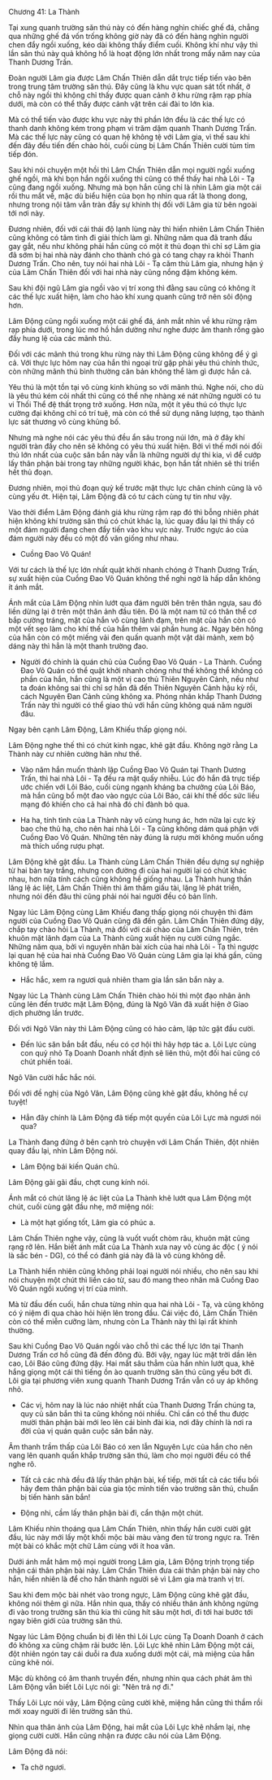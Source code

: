 




Chương 41: La Thành


Tại xung quanh trường săn thú này có đến hàng nghìn chiếc ghế đá, chẳng qua những ghế đá vốn trống không giờ này đã có đến hàng nghìn người chen đẩy ngồi xuống, kéo dài không thấy điểm cuối. Không khí như vậy thì lần săn thú này quả không hổ là hoạt động lớn nhất trong mấy năm nay của Thanh Dương Trấn.

Đoàn người Lâm gia được Lâm Chấn Thiên dẫn dắt trực tiếp tiến vào bên trong trung tâm trường săn thú. Đây cũng là khu vực quan sát tốt nhất, ở chỗ này ngồi thì không chỉ thấy được quan cảnh ở khu rừng rậm rạp phía dưới, mà còn có thể thấy được cảnh vật trên cái đài to lớn kia.

Mà có thể tiến vào được khu vực này thì phần lớn đều là các thế lực có thanh danh không kém trong phạm vi trăm dặm quanh Thanh Dương Trấn. Mà các thế lực này cũng có quan hệ không tệ với Lâm gia, vì thế sau khi đến đây đều tiến đến chào hỏi, cuối cùng bị Lâm Chấn Thiên cười tủm tỉm tiếp đón.

Sau khi nói chuyện một hồi thì Lâm Chấn Thiên dẫn mọi người ngồi xuống ghế ngồi, mà khi bọn hắn ngồi xuống thì cũng có thể thấy hai nhà Lôi - Tạ cũng đang ngồi xuống. Nhưng mà bọn hắn cũng chỉ là nhìn Lâm gia một cái rồi thu mắt về, mặc dù biểu hiện của bọn họ nhìn qua rất là thong dong, nhưng trong nội tâm vẫn tràn đầy sự khinh thị đối với Lâm gia từ bên ngoài tới nơi này.

Đương nhiên, đối với cái thái độ lạnh lùng này thì hiển nhiên Lâm Chấn Thiên cũng không có tâm tình đi giải thích làm gì. Những năm qua đã tranh đấu gay gắt, nếu như không phải hắn cũng có một ít thủ đoạn thì chỉ sợ Lâm gia đã sớm bị hai nhà này đánh cho thành chó gà có tang chạy ra khỏi Thanh Dương Trấn. Cho nên, tuy nói hai nhà Lôi - Tạ căm thù Lâm gia, nhưng hận ý của Lâm Chấn Thiên đối với hai nhà này cũng nồng đậm không kém.

Sau khi đội ngũ Lâm gia ngồi vào vị trí xong thì đằng sau cũng có không ít các thế lực xuất hiện, làm cho hào khí xung quanh cũng trở nên sôi động hơn.

Lâm Động cũng ngồi xuống một cái ghế đá, ánh mắt nhìn về khu rừng rậm rạp phía dưới, trong lúc mơ hồ hắn dường như nghe được âm thanh rống gào đầy hung lệ của các mãnh thú.

Đối với các mãnh thú trong khu rừng này thì Lâm Động cũng không để ý gì cả. Với thực lực hôm nay của hắn thì ngoại trừ gặp phải yêu thú chính thức, còn những mãnh thú bình thường căn bản không thể làm gì được hắn cả.

Yêu thú là một tồn tại vô cùng kinh khủng so với mãnh thú. Nghe nói, cho dù là yêu thú kém cỏi nhất thì cũng có thể nhẹ nhàng xé nát những người có tu vi Thối Thể đệ thất trọng trở xuống. Hơn nữa, một ít yêu thú có thực lực cường đại không chỉ có trí tuệ, mà còn có thể sử dụng năng lượng, tạo thành lực sát thương vô cùng khủng bố.

Nhưng mà nghe nói các yêu thú đều ẩn sâu trong núi lớn, mà ở đây khí người tràn đầy cho nên sẽ không có yêu thú xuất hiện. Bởi vì thế mới nói đối thủ lớn nhất của cuộc săn bắn này vẫn là những người dự thi kia, vì để cướp lấy thân phận bài trong tay những người khác, bọn hắn tất nhiên sẽ thi triển hết thủ đoạn.

Đương nhiên, mọi thủ đoạn quỷ kế trước mặt thực lực chân chính cũng là vô cùng yếu ớt. Hiện tại, Lâm Động đã có tư cách cùng tự tin như vậy.

Vào thời điểm Lâm Động đánh giá khu rừng rậm rạp đó thì bỗng nhiên phát hiện không khí trường săn thú có chút khác lạ, lúc quay đầu lại thì thấy có một đám người đang chen đẩy tiến vào khu vực này. Trước ngực áo của đám người này đều có một đồ văn giống như nhau.

- Cuồng Đao Võ Quán!

Với tư cách là thế lực lớn nhất quật khởi nhanh chóng ở Thanh Dương Trấn, sự xuất hiện của Cuồng Đao Võ Quán không thể nghi ngờ là hấp dẫn không ít ánh mắt.

Ánh mắt của Lâm Động nhìn lướt qua đám người bên trên thân ngựa, sau đó liền dừng lại ở trên một thân ảnh đầu tiên. Đó là một nam tử có thân thể cơ bắp cường tráng, mặt của hắn vô cùng lãnh đạm, trên mặt của hắn còn có một vết sẹo làm cho khí thế của hắn thêm vài phần hung ác. Ngay bên hông của hắn còn có một miếng vải đen quấn quanh một vật dài mảnh, xem bộ dáng này thì hẳn là một thanh trường đao.

- Người đó chính là quán chủ của Cuồng Đao Võ Quán - La Thành. Cuồng Đao Võ Quán có thể quật khởi nhanh chóng như thế không thể không có phần của hắn, hắn cũng là một vị cao thủ Thiên Nguyên Cảnh, nếu như ta đoán không sai thì chỉ sợ hắn đã đến Thiên Nguyên Cảnh hậu kỳ rồi, cách Nguyên Đan Cảnh cũng không xa. Phóng nhãn khắp Thanh Dương Trấn này thì người có thể giao thủ với hắn cũng không quá năm người đâu.

Ngay bên cạnh Lâm Động, Lâm Khiếu thấp giọng nói.

Lâm Động nghe thế thì có chút kinh ngạc, khẽ gật đầu. Không ngờ rằng La Thành này cư nhiên cường hãn như thế.

- Vào năm hắn muốn thành lập Cuồng Đao Võ Quán tại Thanh Dương Trấn, thì hai nhà Lôi - Tạ đều ra mặt quấy nhiễu. Lúc đó hắn đã trực tiếp ước chiến với Lôi Báo, cuối cùng ngạnh kháng ba chưởng của Lôi Báo, mà hắn cũng bổ một đao vào ngực của Lôi Báo, cái khí thế dốc sức liều mạng đó khiến cho cả hai nhà đó chỉ đành bỏ qua.

- Ha ha, tính tình của La Thành này vô cùng hung ác, hơn nữa lại cực kỳ bao che thủ hạ, cho nên hai nhà Lôi - Tạ cũng không dám quá phận với Cuồng Đao Võ Quán. Những tên này đúng là rượu mời không muốn uống mà thích uống rượu phạt.

Lâm Động khẽ gật đầu. La Thành cùng Lâm Chấn Thiên đều dựng sự nghiệp từ hai bàn tay trắng, nhưng con đường đi của hai người lại có chút khác nhau, hơn nữa tính cách cũng không hề giống nhau. La Thành hung thần lăng lệ ác liệt, Lâm Chấn Thiên thì âm thầm giấu tài, lặng lẽ phát triển, nhưng nói đến đâu thì cũng phải nói hai người đều có bản lĩnh.

Ngay lúc Lâm Động cùng Lâm Khiếu đang thấp giọng nói chuyện thì đám người của Cuồng Đao Võ Quán cũng đã đến gần. Lâm Chấn Thiên đứng dậy, chắp tay chào hỏi La Thành, mà đối với cái chào của Lâm Chấn Thiên, trên khuôn mặt lãnh đạm của La Thành cũng xuất hiện nụ cười cứng ngắc. Những năm qua, bởi vì nguyên nhân bài xích của hai nhà Lôi - Tạ thì ngược lại quan hệ của hai nhà Cuồng Đao Võ Quán cùng Lâm gia lại khá gần, cũng không tệ lắm.

- Hắc hắc, xem ra ngươi quả nhiên tham gia lần săn bắn này a.

Ngay lúc La Thành cùng Lâm Chấn Thiên chào hỏi thì một đạo nhân ảnh cũng lẻn đến trước mặt Lâm Động, đúng là Ngô Vân đã xuất hiện ở Giao dịch phường lần trước.

Đối với Ngô Vân này thì Lâm Động cũng có hảo cảm, lập tức gật đầu cười.

- Đến lúc săn bắn bắt đầu, nếu có cơ hội thì hãy hợp tác a. Lôi Lực cùng con quỷ nhỏ Tạ Doanh Doanh nhất định sẽ liên thủ, một đối hai cũng có chút phiền toái.

Ngô Vân cười hắc hắc nói.

Đối với đề nghị của Ngô Vân, Lâm Động cũng khẽ gật đầu, không hề cự tuyệt!

- Hẳn đây chính là Lâm Động đã tiếp một quyền của Lôi Lực mà ngươi nói qua?

La Thành đang đứng ở bên cạnh trò chuyện với Lâm Chấn Thiên, đột nhiên quay đầu lại, nhìn Lâm Động nói.

- Lâm Động bái kiến Quán chủ.

Lâm Động gãi gãi đầu, chợt cung kính nói.

Ánh mắt có chút lăng lệ ác liệt của La Thành khẽ lướt qua Lâm Động một chút, cuối cùng gật đầu nhẹ, mở miệng nói:

- Là một hạt giống tốt, Lâm gia có phúc a.

Lâm Chấn Thiên nghe vậy, cũng là vuốt vuốt chòm râu, khuôn mặt cũng rạng rỡ lên. Hắn biết ánh mắt của La Thành xưa nay vô cùng ác độc ( ý nói là sắc bén - DG), có thể có đánh giá này đã là vô cùng không dễ.

La Thành hiển nhiên cũng không phải loại người nói nhiều, cho nên sau khi nói chuyện một chút thì liền cáo từ, sau đó mang theo nhân mã Cuồng Đao Võ Quán ngồi xuống vị trí của mình.

Mà từ đầu đến cuối, hắn chưa từng nhìn qua hai nhà Lôi - Tạ, và cũng không có ý niệm đi qua chào hỏi hiện lên trong đầu. Cái việc đó, Lâm Chấn Thiên còn có thể miễn cưỡng làm, nhưng còn La Thành này thì lại rất khinh thường.

Sau khi Cuồng Đao Võ Quán ngồi vào chỗ thì các thế lực lớn tại Thanh Dương Trấn cơ hồ cũng đã đến đông đủ. Bởi vậy, ngay lúc mặt trời dần lên cao, Lôi Báo cũng đứng dậy. Hai mắt sâu thẳm của hắn nhìn lướt qua, khẽ hắng giọng một cái thì tiếng ồn ào quanh trường săn thú cũng yếu bớt đi. Lôi gia tại phương viên xung quanh Thanh Dương Trấn vẫn có uy áp không nhỏ.

- Các vị, hôm nay là lúc náo nhiệt nhất của Thanh Dương Trấn chúng ta, quy củ săn bắn thì ta cũng không nói nhiều. Chỉ cần có thể thu được mười thân phận bài mới leo lên cái bình đài kia, nơi đây chính là nơi ra đời của vị quán quân cuộc săn bắn này.

Âm thanh trầm thấp của Lôi Báo có xen lẫn Nguyên Lực của hắn cho nên vang lên quanh quẩn khắp trường săn thú, làm cho mọi người đều có thể nghe rõ.

- Tất cả các nhà đều đã lấy thân phận bài, kế tiếp, mời tất cả các tiểu bối hãy đem thân phận bài của gia tộc mình tiến vào trường săn thú, chuẩn bị tiến hành săn bắn!

- Động nhi, cầm lấy thân phận bài đi, cẩn thận một chút.

Lâm Khiếu nhìn thoáng qua Lâm Chấn Thiên, nhìn thấy hắn cười cười gật đầu, lúc này mới lấy một khối mộc bài màu vàng đen từ trong ngực ra. Trên một bài có khắc một chữ Lâm cùng với ít hoa văn.

Dưới ánh mắt hâm mộ mọi người trong Lâm gia, Lâm Động trịnh trọng tiếp nhận cái thân phận bài này. Lâm Chấn Thiên đưa cái thân phận bài này cho hắn, hiển nhiên là để cho hắn thành người sẽ vì Lâm gia mà tranh vị trí.

Sau khi đem mộc bài nhét vào trong ngực, Lâm Động cũng khẽ gật đầu, không nói thêm gì nữa. Hắn nhìn qua, thấy có nhiều thân ảnh không ngừng đi vào trong trường săn thú kia thì cũng hít sâu một hơi, đi tới hai bước tới ngay biên giới của trường săn thú.

Ngay lúc Lâm Động chuẩn bị đi lên thì Lôi Lực cùng Tạ Doanh Doanh ở cách đó không xa cũng chậm rãi bước lên. Lôi Lực khẽ nhìn Lâm Động một cái, đột nhiên ngón tay cái duỗi ra đưa xuống dưới một cái, mà miệng của hắn cũng khẽ nói.

Mặc dù không có âm thanh truyền đến, nhưng nhìn qua cách phát âm thì Lâm Động vẫn biết Lôi Lực nói gì: "Nên trả nợ đi."

Thấy Lôi Lực nói vậy, Lâm Động cũng cười khẽ, miệng hắn cũng thì thầm rồi mới xoay người đi lên trường săn thú.

Nhìn qua thân ảnh của Lâm Động, hai mắt của Lôi Lực khẽ nhắm lại, nhẹ giọng cười cười. Hắn cũng nhận ra được câu nói của Lâm Động.

Lâm Động đã nói:

- Ta chờ ngươi.




